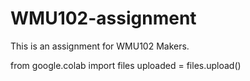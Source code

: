 # WMU102-assignment

This is an assignment for WMU102 Makers.

from google.colab import files
uploaded = files.upload()
